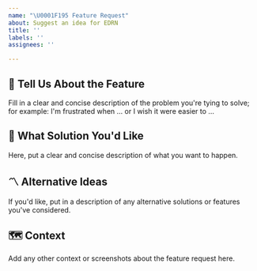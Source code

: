 ```yaml
---
name: "\U0001F195 Feature Request"
about: Suggest an idea for EDRN
title: ''
labels: ''
assignees: ''

---
```


## 🤔 Tell Us About the Feature

Fill in a clear and concise description of the problem you're tying to solve; for example: I'm frustrated when … or I wish it were easier to …

## 🎉 What Solution You'd Like

Here, put a clear and concise description of what you want to happen.


## 〽️ Alternative Ideas

If you'd like, put in a description of any alternative solutions or features you've considered.


## 🗺 Context

Add any other context or screenshots about the feature request here.
